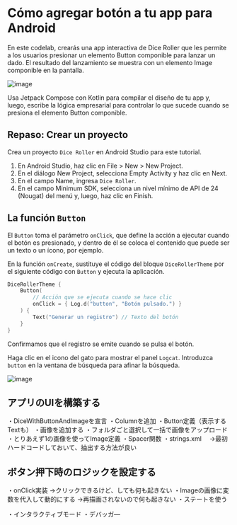 # Cómo agregar botón a tu app para Android

En este codelab, crearás una app interactiva de Dice Roller que les permite a los usuarios presionar un elemento Button componible para lanzar un dado. El resultado del lanzamiento se muestra con un elemento Image componible en la pantalla.

![image](https://github.com/user-attachments/assets/c7644989-c568-4f6b-ba02-a0fb8d877b52)

Usa Jetpack Compose con Kotlin para compilar el diseño de tu app y, luego, escribe la lógica empresarial para controlar lo que sucede cuando se presiona el elemento Button componible.

## Repaso: Crear un proyecto
Crea un proyecto `Dice Roller` en Android Studio para este tutorial.
1. En Android Studio, haz clic en File > New > New Project.
1. En el diálogo New Project, selecciona Empty Activity y haz clic en Next.
1. En el campo Name, ingresa `Dice Roller`.
1. En el campo Minimum SDK, selecciona un nivel mínimo de API de 24 (Nougat) del menú y, luego, haz clic en Finish.

## La función `Button`

El `Button` toma el parámetro `onClick`, que define la acción a ejecutar cuando el botón es presionado, y dentro de él se coloca el contenido que puede ser un texto o un ícono, por ejemplo.

En la función `onCreate`, sustituye el código del bloque `DiceRollerTheme` por el siguiente código con `Button` y ejecuta la aplicación.
```kotlin
DiceRollerTheme {
    Button(
        // Acción que se ejecuta cuando se hace clic
        onClick = { Log.d("button", "Botón pulsado.") }
    ) {
        Text("Generar un registro") // Texto del botón
    }
}
```
Confirmamos que el registro se emite cuando se pulsa el botón.

Haga clic en el icono del gato para mostrar el panel `Logcat`. Introduzca `button` en la ventana de búsqueda para afinar la búsqueda.

![image](https://github.com/user-attachments/assets/17003884-5690-4c74-806e-dc59213b9e92)


## アプリのUIを構築する
・DiceWithButtonAndImageを宣言
・Columnを追加
・Button定義（表示するTextも）
・画像を追加する
  ・フォルダごと選択して一括で画像をアップロード
  ・とりあえず1の画像を使ってImage定義
・Spacer関数
・strings.xml
　→最初ハードコードしておいて、抽出する方法が良い

## ボタン押下時のロジックを設定する
・onClick実装
→クリックできるけど、しても何も起きない
・Imageの画像に変数を代入して動的にする
→再描画されないので何も起きない
・ステートを使う

・インタラクティブモード
・デバッガ―

